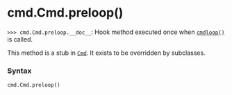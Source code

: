# cmd.Cmd.preloop()

`>>> cmd.Cmd.preloop.__doc__`: Hook method executed once when [`cmdloop()`](/modules/cmd/Cmd/cmdloop.md) is called.

This method is a stub in [`Cmd`](/modules/cmd/Cmd/). It exists to be overridden by subclasses.

### Syntax

```python
cmd.Cmd.preloop()
```